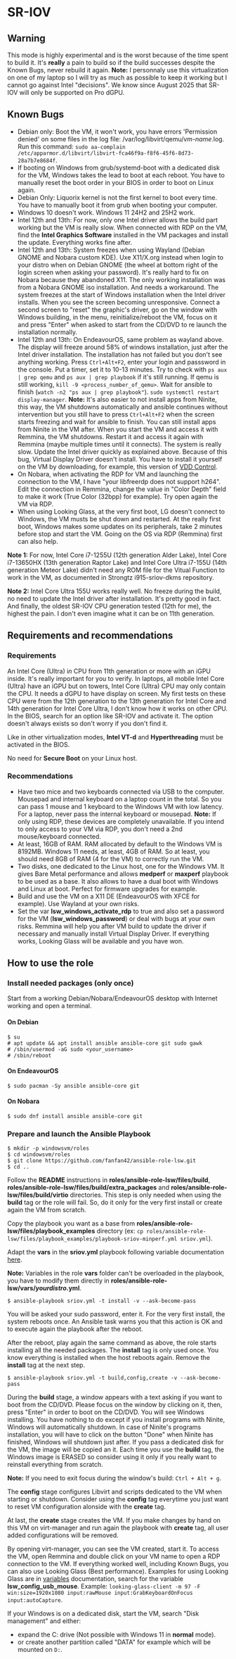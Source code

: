 # SR-IOV

## Warning

This mode is highly experimental and is the worst because of the time spent to build it. It's **really** a pain to build so if the build successes despite the Known Bugs, never rebuild it again. **Note:** I personnaly use this virtualization on one of my laptop so I will try as much as possible to keep it working but I cannot go against Intel "decisions". We know since August 2025 that SR-IOV will only be supported on Pro dGPU.

## Known Bugs

* Debian only: Boot the VM, it won't work, you have errors 'Permission denied' on some files in the log file: /var/log/libvirt/qemu/*vm-name*.log. Run this command: `sudo aa-complain /etc/apparmor.d/libvirt/libvirt-fca46f9a-f8f6-45f6-8d73-28a7b7e8684f`.
* If booting on Windows from grub/systemd-boot with a dedicated disk for the VM, Windows takes the lead to boot at each reboot. You have to manually reset the boot order in your BIOS in order to boot on Linux again.
* Debian Only: Liquorix kernel is not the first kernel to boot every time. You have to manually boot it from grub when booting your computer.
* Windows 10 doesn't work. Windows 11 24H2 and 25H2 work.
* Intel 12th and 13th: For now, only one Intel driver allows the build part working but the VM is really slow. When connected with RDP on the VM, find the **Intel Graphics Software** installed in the VM packages and install the update. Everything works fine after.
* Intel 12th and 13th: System freezes when using Wayland (Debian GNOME and Nobara custom KDE). Uxe X11/X.org instead when login to your distro when on Debian GNOME (the wheel at bottom right of the login screen when asking your password). It's really hard to fix on Nobara because they abandoned X11. The only working installation was from a Nobara GNOME iso installation. And needs a workaround. The system freezes at the start of Windows installation when the Intel driver installs. When you see the screen becoming unresponsive. Connect a second screen to "reset" the graphic's driver, go on the window with Windows building, in the menu, reinitialize/reboot the VM, focus on it and press "Enter" when asked to start from the CD/DVD to re launch the installation normally.
* Intel 12th and 13th: On EndeavourOS, same problem as wayland above. The display will freeze around 58% of windows installation, just after the Intel driver installation. The installation has not failed but you don't see anything working. Press `Ctrl+Alt+F2`, enter your login and passsword in the console. Put a timer, set it to 10-13 minutes. Try to check with `ps aux | grep qemu` and `ps aux | grep playbook` if it's still running. If qemu is still working, `kill -9 <process_number_of_qemu>`. Wait for ansible to finish (`watch -n2 "ps aux | grep playbook"`). `sudo systemctl restart display-manager`. **Note:** It's also easier to not install apps from Ninite, this way, the VM shutdowns automatically and ansible continues without intervention but you still have to press `Ctrl+Alt+F2` when the screen starts freezing and wait for ansible to finish. You can still install apps from Ninite in the VM after. When you start the VM and access it with Remmina, the VM shutdowns. Restart it and access it again with Remmina (maybe multiple times until it connects). The system is really slow. Update the Intel driver quickly as explained above. Because of this bug, Virtual Display Driver doesn't install. You have to install it yourself on the VM by downloading, for example, this version of [VDD Control](https://github.com/VirtualDrivers/Virtual-Display-Driver/releases/tag/25.7.23).
* On Nobara, when activating the RDP for VM and launching the connection to the VM, I have "your libfreerdp does not support h264". Edit the connection in Remmina, change the value in "Color Depth" field to make it work (True Color (32bpp) for example). Try open again the VM via RDP.
* When using Looking Glass, at the very first boot, LG doesn't connect to Windows, the VM musts be shut down and restarted. At the really first boot, Windows makes some updates on its peripherals, take 2 minutes before stop and start the VM. Going on the OS via RDP (Remmina) first can also help.

**Note 1:** For now, Intel Core i7-1255U (12th generation Alder Lake), Intel Core i7-13650HX (13th generation Raptor Lake) and Intel Core Ultra i7-155U (14th generation Meteor Lake) didn't need any ROM file for the Vitual Function to work in the VM, as documented in Strongtz i915-sriov-dkms repository.

**Note 2:** Intel Core Ultra 155U works really well. No freeze during the build, no need to update the Intel driver after installation. It's pretty good in fact. And finally, the oldest SR-IOV CPU generation tested (12th for me), the highest the pain. I don't even imagine what it can be on 11th generation.

## Requirements and recommendations

### Requirements

An Intel Core (Ultra) i*n* CPU from 11th generation or more with an iGPU inside. It's really important for you to verify. In laptops, all mobile Intel Core (Ultra) have an iGPU but on towers, Intel Core (Ultra) CPU may only contain the CPU. It needs a dGPU to have display on screen. My first tests on these CPU were from the 12th generation to the 13th generation for Intel Core and 14th generation for Intel Core Ultra, I don't know how it works on other CPU. In the BIOS, search for an option like SR-IOV and activate it. The option doesn't always exists so don't worry if you don't find it.

Like in other virtualization modes, **Intel VT-d** and **Hyperthreading** must be activated in the BIOS.

No need for **Secure Boot** on your Linux host.

### Recommendations

* Have two mice and two keyboards connected via USB to the computer. Mousepad and internal keyboard on a laptop count in the total. So you can pass 1 mouse and 1 keyboard to the Windows VM with low latency. For a laptop, never pass the internal keyboard or mousepad. **Note:** If only using RDP, these devices are completely unavailable. If you intend to only access to your VM via RDP, you don't need a 2nd mouse/keyboard connected.
* At least, 16GB of RAM. RAM allocated by default to the Windows VM is 8192MB. Windows 11 needs, at least, 4GB of RAM. So at least, you should need 8GB of RAM (4 for the VM) to correctly run the VM.
* Two disks, one dedicated to the Linux host, one for the Windows VM. It gives Bare Metal performance and allows **medperf** or **maxperf** playbook to be used as a base. It also allows to have a dual boot with Windows and Linux at boot. Perfect for firmware upgrades for example.
* Build and use the VM on a X11 DE (EndeavourOS with XFCE for example). Use Wayland at your own risks.
* Set the var **lsw_windows_activate_rdp** to true and also set a password for the VM (**lsw_windows_password**) or deal with bugs at your own risks. Remmina will help you after VM build to update the driver if necessary and manually install Virtual Display Driver. If everything works, Looking Glass will be available and you have won.

## How to use the role

### Install needed packages (only once)

Start from a working Debian/Nobara/EndeavourOS desktop with Internet working and open a terminal.

#### On Debian

```shell
$ su
# apt update && apt install ansible ansible-core git sudo gawk
# /sbin/usermod -aG sudo <your_username>
# /sbin/reboot
```

#### On EndeavourOS

```shell
$ sudo pacman -Sy ansible ansible-core git
```

#### On Nobara

```shell
$ sudo dnf install ansible ansible-core git
```

### Prepare and launch the Ansible Playbook

```shell
$ mkdir -p windowsvm/roles
$ cd windowsvm/roles
$ git clone https://github.com/fanfan42/ansible-role-lsw.git
$ cd ..
```

Follow the **README** instructions in **roles/ansible-role-lsw/files/build**, **roles/ansible-role-lsw/files/build/extra_packages** and **roles/ansible-role-lsw/files/build/virtio** directories. This step is only needed when using the **build** tag or the role will fail. So, do it only for the very first install or create again the VM from scratch.

Copy the playbook you want as a base from **roles/ansible-role-lsw/files/playbook_examples** directory (ex: `cp roles/ansible-role-lsw/files/playbook_examples/playbook-sriov-minperf.yml sriov.yml`).

Adapt the **vars** in the **sriov.yml** playbook following variable documentation [here](VARIABLES.md).

**Note:** Variables in the role **vars** folder can't be overloaded in the playbook, you have to modify them directly in **roles/ansible-role-lsw/vars/*yourdistro*.yml**.

```shell
$ ansible-playbook sriov.yml -t install -v --ask-become-pass
```

You will be asked your sudo password, enter it. For the very first install, the system reboots once. An Ansible task warns you that this action is OK and to execute again the playbook after the reboot.

After the reboot, play again the same command as above, the role starts installing all the needed packages. The **install** tag is only used once. You know everything is installed when the host reboots again. Remove the **install** tag at the next step.

```shell
$ ansible-playbook sriov.yml -t build,config,create -v --ask-become-pass
```

During the **build** stage, a window appears with a text asking if you want to boot from the CD/DVD. Please focus on the window by clicking on it, then, press "Enter" in order to boot on the CD/DVD. You will see Windows installing. You have nothing to do except if you install programs with Ninite, Windows will automatically shutdown. In case of Ninite's programs installation, you will have to click on the button "Done" when Ninite has finished, Windows will shutdown just after. If you pass a dedicated disk for the VM, the image will be copied an it. Each time you use the **build** tag, the Windows image is ERASED so consider using it only if you really want to reinstall everything from scratch.

**Note:** If you need to exit focus during the window's build: `Ctrl + Alt + g`.

The **config** stage configures Libvirt and scripts dedicated to the VM when starting or shutdown. Consider using the **config** tag everytime you just want to reset VM configuration alonside with the **create** tag.

At last, the **create** stage creates the VM. If you make changes by hand on this VM on virt-manager and run again the playbook with **create** tag, all user added configurations will be removed.

By opening virt-manager, you can see the VM created, start it. To access the VM, open Remmina and double click on your VM name to open a RDP connection to the VM. If everything worked well, including Known Bugs, you can also use Looking Glass (Best performance). Examples for using Looking Glass are in [variables](./VARIABLES.md) documentation, search for the variable **lsw_config_usb_mouse**. Example: `looking-glass-client -m 97 -F win:size=1920x1080 input:rawMouse input:GrabKeyboardOnFocus input:autoCapture`.

If your Windows is on a dedicated disk, start the VM, search "Disk management" and either:

* expand the C: drive (Not possible with Windows 11 in **normal** mode).
* or create another partition called "DATA" for example which will be mounted on `D:`.

